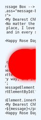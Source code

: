 <!DOCTYPE html>
<html lang="en">
<head>
    <meta charset="UTF-8">
    <meta name="viewport" content="width=device-width, initial-scale=1.0">
    <title>Virtual Rose for Chhavi</title>
    <style>
        * {
            margin: 0;
            padding: 0;
            box-sizing: border-box;
        }
        body, html {
            height: 100%;
            display: flex;
            justify-content: center;
            align-items: center;
            background-color: #f0f8ff;
            overflow: hidden;
            position: relative;
            font-family: 'Arial', sans-serif;
        }
        .rose-container {
            position: absolute;
            top: 0;
            left: 0;
            width: 100%;
            height: 100%;
            display: flex;
            justify-content: center;
            align-items: center;
            flex-direction: column;
        }
        .rose {
            position: absolute;
            width: 100px;
            height: 100px;
            background-color: red;
            border-radius: 50%;
            box-shadow: 0 0 15px rgba(255, 0, 0, 0.7);
            animation: float 5s ease-in-out infinite;
        }
        .rose:nth-child(odd) {
            animation-duration: 7s;
            animation-delay: 2s;
        }
        .rose:nth-child(even) {
            animation-duration: 6s;
            animation-delay: 4s;
        }
        @keyframes float {
            0% {
                transform: translateY(0) rotate(0deg);
            }
            50% {
                transform: translateY(-100px) rotate(180deg);
            }
            100% {
                transform: translateY(0) rotate(360deg);
            }
        }
        .message-box {
            position: absolute;
            text-align: center;
            z-index: 1000;
            color: white;
            font-size: 2rem;
            font-weight: bold;
            text-shadow: 2px 2px 10px rgba(0, 0, 0, 0.5);
        }
    </style>
</head>
<body>
    <div class="rose-container">
        <!-- Virtual Roses -->
        <div class="rose" style="left: 10%; animation-delay: 0s;"></div>
        <div class="rose" style="left: 50%; animation-delay: 1s;"></div>
        <div class="rose" style="left: 80%; animation-delay: 3s;"></div>
        <div class="rose" style="left: 20%; animation-delay: 2s;"></div>
        <div class="rose" style="left: 60%; animation-delay: 4s;"></div>

        <!-- Message Box -->
        <div class="message-box" id="message">
            <p>My Dearest Chhavi,</p>
            <p>No matter the time, no matter the place, I love you in every way, and in every situation.</p>
            <p>Happy Rose Day!</p>
        </div>
    </div>

    <script>
        // You can change the message dynamically using JavaScript
        const message = "No matter the time, no matter the place, I love you in every way, and in every situation.";
        const messageElement = document.getElementById('message');

        messageElement.innerHTML = `
            <p>My Dearest Chhavi,</p>
            <p>${message}</p>
            <p>Happy Rose Day!</p>
        `;
    </script>
</body>
</html>
